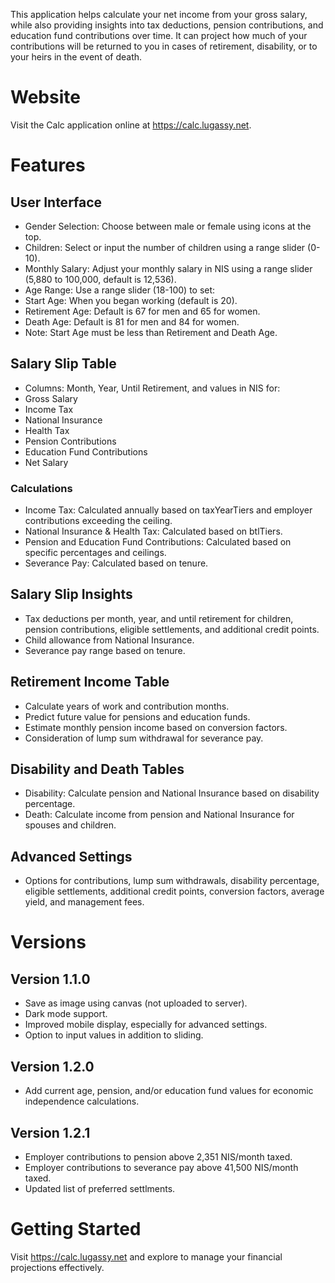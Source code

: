 This application helps calculate your net income from your gross salary, while also providing insights into tax deductions, pension contributions, and education fund contributions over time. It can project how much of your contributions will be returned to you in cases of retirement, disability, or to your heirs in the event of death.

# Website

Visit the Calc application online at https://calc.lugassy.net.

# Features

## User Interface

- Gender Selection: Choose between male or female using icons at the top.
- Children: Select or input the number of children using a range slider (0-10).
- Monthly Salary: Adjust your monthly salary in NIS using a range slider (5,880 to 100,000, default is 12,536).
- Age Range: Use a range slider (18-100) to set:
- Start Age: When you began working (default is 20).
- Retirement Age: Default is 67 for men and 65 for women.
- Death Age: Default is 81 for men and 84 for women.
- Note: Start Age must be less than Retirement and Death Age.

## Salary Slip Table

- Columns: Month, Year, Until Retirement, and values in NIS for:
- Gross Salary
- Income Tax
- National Insurance
- Health Tax
- Pension Contributions
- Education Fund Contributions
- Net Salary

### Calculations

- Income Tax: Calculated annually based on taxYearTiers and employer contributions exceeding the ceiling.
- National Insurance & Health Tax: Calculated based on btlTiers.
- Pension and Education Fund Contributions: Calculated based on specific percentages and ceilings.
- Severance Pay: Calculated based on tenure.

## Salary Slip Insights

- Tax deductions per month, year, and until retirement for children, pension contributions, eligible settlements, and additional credit points.
- Child allowance from National Insurance.
- Severance pay range based on tenure.

## Retirement Income Table

- Calculate years of work and contribution months.
- Predict future value for pensions and education funds.
- Estimate monthly pension income based on conversion factors.
- Consideration of lump sum withdrawal for severance pay.

## Disability and Death Tables

- Disability: Calculate pension and National Insurance based on disability percentage.
- Death: Calculate income from pension and National Insurance for spouses and children.

## Advanced Settings

- Options for contributions, lump sum withdrawals, disability percentage, eligible settlements, additional credit points, conversion factors, average yield, and management fees.

# Versions

## Version 1.1.0

- Save as image using canvas (not uploaded to server).
- Dark mode support.
- Improved mobile display, especially for advanced settings.
- Option to input values in addition to sliding.

## Version 1.2.0

- Add current age, pension, and/or education fund values for economic independence calculations.

## Version 1.2.1

- Employer contributions to pension above 2,351 NIS/month taxed.
- Employer contributions to severance pay above 41,500 NIS/month taxed.
- Updated list of preferred settlments.

# Getting Started

Visit https://calc.lugassy.net and explore to manage your financial projections effectively.
